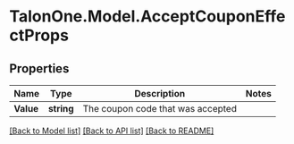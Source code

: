 
# TalonOne.Model.AcceptCouponEffectProps

## Properties

Name | Type | Description | Notes
------------ | ------------- | ------------- | -------------
**Value** | **string** | The coupon code that was accepted | 

[[Back to Model list]](../README.md#documentation-for-models)
[[Back to API list]](../README.md#documentation-for-api-endpoints)
[[Back to README]](../README.md)

